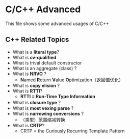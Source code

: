 # C/C++ Advanced

This file shows some advanced usages of C/C++



## C++ Related Topics

- What is a **literal type**?
- What is **cv-qualified**
- What is trival default constructor
- What is an aggregate (class) ?
- What is **NRVO** ?
  - **N**amed **R**eturn **V**alue **O**ptimization（返回值优化）
- What is **copy elision** ?
- What is **RTTI**?
  - **RTTI = Run-Time Type Information**
- What is **closure type**？
- What is **most vexing parse** ?
- What is **narrowing conversions** ?
  - （类型）范围缩减转换
- What is **CRTP**?
  - CRTP = the Curiously Recurring Template Pattern
